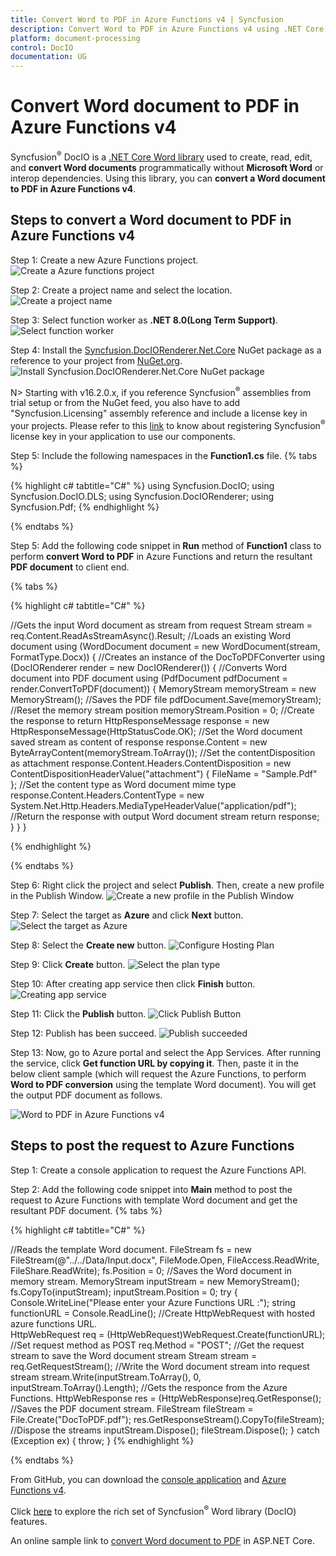 ```yaml
---
title: Convert Word to PDF in Azure Functions v4 | Syncfusion
description: Convert Word to PDF in Azure Functions v4 using .NET Core Word (DocIO) library without Microsoft Word or interop dependencies.
platform: document-processing
control: DocIO
documentation: UG
---
```


# Convert Word document to PDF in Azure Functions v4

Syncfusion<sup>&reg;</sup> DocIO is a [.NET Core Word library](https://www.syncfusion.com/document-processing/word-framework/net/word-library) used to create, read, edit, and **convert Word documents** programmatically without **Microsoft Word** or interop dependencies. Using this library, you can **convert a Word document to PDF in Azure Functions v4**.

## Steps to convert a Word document to PDF in Azure Functions v4

Step 1: Create a new Azure Functions project.
![Create a Azure functions project](Azure-Images/Functions-v1/Azure_Function_WordtoPDF.png)

Step 2: Create a project name and select the location.
![Create a project name](Azure-Images/Functions-v1/Configuration_WordtoPDF.png)

Step 3: Select function worker as **.NET 8.0(Long Term Support)**.
![Select function worker](Azure-Images/Functions-v4/Additional-Information-WordtoPDF.png)

Step 4: Install the [Syncfusion.DocIORenderer.Net.Core](https://www.nuget.org/packages/Syncfusion.DocToPDFConverter.AspNet) NuGet package as a reference to your project from [NuGet.org](https://www.nuget.org/).
![Install Syncfusion.DocIORenderer.Net.Core NuGet package](Azure-Images/Functions-v4/Nuget-Package-WordtoPDF.png)

N> Starting with v16.2.0.x, if you reference Syncfusion<sup>&reg;</sup> assemblies from trial setup or from the NuGet feed, you also have to add "Syncfusion.Licensing" assembly reference and include a license key in your projects. Please refer to this [link](https://help.syncfusion.com/common/essential-studio/licensing/overview) to know about registering Syncfusion<sup>&reg;</sup> license key in your application to use our components.

Step 5: Include the following namespaces in the **Function1.cs** file.
{% tabs %}

{% highlight c# tabtitle="C#" %}
using Syncfusion.DocIO;
using Syncfusion.DocIO.DLS;
using Syncfusion.DocIORenderer;
using Syncfusion.Pdf;
{% endhighlight %}

{% endtabs %}

Step 5: Add the following code snippet in **Run** method of **Function1** class to perform **convert Word to PDF** in Azure Functions and return the resultant **PDF document** to client end.

{% tabs %}

{% highlight c# tabtitle="C#" %}

//Gets the input Word document as stream from request
Stream stream = req.Content.ReadAsStreamAsync().Result;
//Loads an existing Word document
using (WordDocument document = new WordDocument(stream, FormatType.Docx))
{
    //Creates an instance of the DocToPDFConverter
    using (DocIORenderer render = new DocIORenderer())
    {
        //Converts Word document into PDF document
        using (PdfDocument pdfDocument = render.ConvertToPDF(document))
        {
            MemoryStream memoryStream = new MemoryStream();
            //Saves the PDF file 
            pdfDocument.Save(memoryStream);
            //Reset the memory stream position
            memoryStream.Position = 0;
            //Create the response to return
            HttpResponseMessage response = new HttpResponseMessage(HttpStatusCode.OK);
            //Set the Word document saved stream as content of response
            response.Content = new ByteArrayContent(memoryStream.ToArray());
            //Set the contentDisposition as attachment
            response.Content.Headers.ContentDisposition = new ContentDispositionHeaderValue("attachment")
            {
                FileName = "Sample.Pdf"
            };
            //Set the content type as Word document mime type
            response.Content.Headers.ContentType = new System.Net.Http.Headers.MediaTypeHeaderValue("application/pdf");
            //Return the response with output Word document stream
            return response;
        }
    }
}

{% endhighlight %}

{% endtabs %}

Step 6: Right click the project and select **Publish**. Then, create a new profile in the Publish Window.
![Create a new profile in the Publish Window](Azure-Images/Functions-v1/Publish_WordtoPDF.png)

Step 7: Select the target as **Azure** and click **Next** button.
![Select the target as Azure](Azure-Images/Functions-v1/Target_WordtoPDF.png)

Step 8: Select the **Create new** button.
![Configure Hosting Plan](Azure-Images/Functions-v1/Function_Instance_WordtoPDF.png)

Step 9: Click **Create** button. 
![Select the plan type](Azure-Images/Functions-v1/Subscription_detail_WordtoPDF.png)

Step 10: After creating app service then click **Finish** button. 
![Creating app service](Azure-Images/Functions-v1/App_service_Created_WordtoPDF.png)

Step 11: Click the **Publish** button.
![Click Publish Button](Azure-Images/Functions-v1/Before_Publish_WordtoPDF.png)

Step 12: Publish has been succeed.
![Publish succeeded](Azure-Images/Functions-v1/After_Publish_WordtoPDF.png)

Step 13: Now, go to Azure portal and select the App Services. After running the service, click **Get function URL by copying it**. Then, paste it in the below client sample (which will request the Azure Functions, to perform **Word to PDF conversion** using the template Word document). You will get the output PDF document as follows.

![Word to PDF in Azure Functions v4](WordToPDF_images/WordToPDF_Output_Cloud.png) 

## Steps to post the request to Azure Functions

Step 1: Create a console application to request the Azure Functions API.

Step 2: Add the following code snippet into **Main** method to post the request to Azure Functions with template Word document and get the resultant PDF document.
{% tabs %}

{% highlight c# tabtitle="C#" %}

//Reads the template Word document.
FileStream fs = new FileStream(@"../../Data/Input.docx", FileMode.Open, FileAccess.ReadWrite, FileShare.ReadWrite);
fs.Position = 0;
//Saves the Word document in memory stream.
MemoryStream inputStream = new MemoryStream();
fs.CopyTo(inputStream);
inputStream.Position = 0;
try
{
    Console.WriteLine("Please enter your Azure Functions URL :");
    string functionURL = Console.ReadLine();
    //Create HttpWebRequest with hosted azure functions URL.    
    HttpWebRequest req = (HttpWebRequest)WebRequest.Create(functionURL);
    //Set request method as POST
    req.Method = "POST";
    //Get the request stream to save the Word document stream
    Stream stream = req.GetRequestStream();
    //Write the Word document stream into request stream
    stream.Write(inputStream.ToArray(), 0, inputStream.ToArray().Length);
    //Gets the responce from the Azure Functions.
    HttpWebResponse res = (HttpWebResponse)req.GetResponse();
    //Saves the PDF document stream.
    FileStream fileStream = File.Create("DocToPDF.pdf");
    res.GetResponseStream().CopyTo(fileStream);
    //Dispose the streams
    inputStream.Dispose();
    fileStream.Dispose();
}
catch (Exception ex)
{
    throw;
}
{% endhighlight %}

{% endtabs %}

From GitHub, you can download the [console application](https://github.com/SyncfusionExamples/DocIO-Examples/tree/main/Word-to-PDF-Conversion/Convert-Word-document-to-PDF/Azure/Azure_Functions/Console_Application) and [Azure Functions v4](https://github.com/SyncfusionExamples/DocIO-Examples/tree/main/Word-to-PDF-Conversion/Convert-Word-document-to-PDF/Azure/Azure_Functions/Azure_Functions_v4).

Click [here](https://www.syncfusion.com/document-processing/word-framework/net-core) to explore the rich set of Syncfusion<sup>&reg;</sup> Word library (DocIO) features. 

An online sample link to [convert Word document to PDF](https://ej2.syncfusion.com/aspnetcore/Word/WordToPDF#/material3) in ASP.NET Core.

